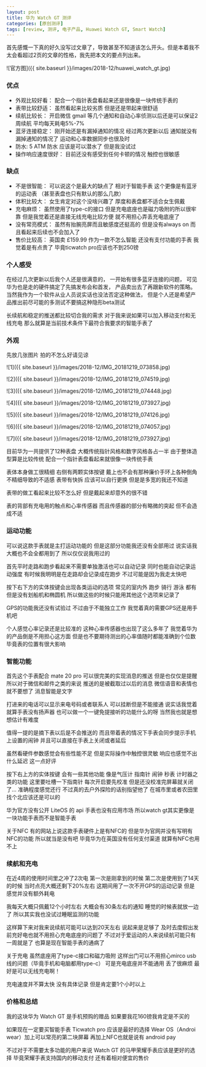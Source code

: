 ```yaml
---
layout: post
title: 华为 Watch GT 测评
categories: [原创测评]
tags: [review, 测评, 电子产品, Huawei Watch GT, Smart Watch]
---
```


首先感慨一下真的好久没写过文章了，导致甚至不知道该怎么开头。但是本着我不太会看超过2页的文章的性格，我先把本文的要点列出来。

![官方图]({{ site.baseurl }}/images/2018-12/huawei_watch_gt.jpg)

### 优点
 * 外观比较好看： 配合一个指针表盘看起来还是很像是一块传统手表的
 * 表带比较舒适： 虽然看起来比较劣质 但是还是带起来很舒适
 * 续航比较长： 开启微信 gmail 等几个通知和自动心率侦测以后还是可以保证2周续航 平均每天耗电5%-7%
 * 蓝牙连接稳定： 刚开始还是有漏掉通知的情况 经过两次更新以后 通知就没有漏掉通知的情况了 运动和心率数据同步也很及时
 * 防水: 5 ATM 防水 应该是可以潜水了 但是我没试过
 * 操作响应速度很好： 目前还没有感受到任何卡顿的情况 触控也很敏感

### 缺点
 * 不是很智能： 可以说这个是最大的缺点了 相对于智能手表 这个更像是有蓝牙的运动表 （甚至表盘也只有默认的那么几款）
 * 体积比较大： 女生肯定对这个没啥兴趣了 厚度和表盘都不适合女生佩戴
 * 充电麻烦： 虽然使用了type-c的接口 但是充电底座也是磁力吸附的所以很牢靠 但是我觉着还是直接无线充电比较方便 就不用担心弄丢充电底座了
 * 没有常亮模式： 虽然有抬腕亮屏而且敏感度还挺高的 但是没有always on 而且看起来后续也不会加入了
 * 售价比较高： 英国卖 £159.99 作为一款不怎么智能 还没有支付功能的手表 我觉着是有点贵了 毕竟ticwatch pro应该也不到250镑
<!--more-->

### 个人感受

在经过几次更新以后我个人还是很满意的， 一开始有很多蓝牙连接的问题， 可见华为也是走的硬件搞定了先搞发布会和首发， 产品卖出去了再跟新软件的策略。 当然我作为一个软件从业人员说实话也没法否定这种做法， 但是个人还是希望产品推出前尽可能的多测试不要搞这种隐形beta测试

长续航和稳定的推送都比较切合我的需求 对于我来说如果可以加入移动支付和无线充电 那么就算是当前技术条件下最符合我要求的智能手表了

### 外观
先放几张图片 拍的不怎么好请见谅

![1]({{ site.baseurl }}/images/2018-12/IMG_20181219_073858.jpg)

![2]({{ site.baseurl }}/images/2018-12/IMG_20181219_074519.jpg)

![3]({{ site.baseurl }}/images/2018-12/IMG_20181219_074448.jpg)

![4]({{ site.baseurl }}/images/2018-12/IMG_20181219_073927.jpg)

![5]({{ site.baseurl }}/images/2018-12/IMG_20181219_074126.jpg)

![6]({{ site.baseurl }}/images/2018-12/IMG_20181219_074057.jpg)

![7]({{ site.baseurl }}/images/2018-12/IMG_20181219_073927.jpg)

目前华为一共提供了12种表盘 大概传统指针风格和数字风格各占一半 由于整体造型算是比较传统 配合一个指针表盘看起来就很像一块传统手表

表体本身做工很精细 右侧有两颗实体按键 戴上也不会有那种廉价手环上各种倒角不精细导致的不适感 表带有快拆 应该可以自行更换 但是是多宽的我还不知道

表带的做工看起来比较不怎么好 但是戴起来却意外的很不错

表的背部有充电用的触点和心率传感器 而且传感器的部分有略微的突起 但不会造成不适

### 运动功能
可以说这款手表就是主打运动功能的 但是这部分功能我还没有全部用过 说实话我大概也不会全都用到了 所以仅仅说我用过的

首先平时走路和跑步看起来不需要单独激活也可以自动记录 同时也能自动记录运动强度 有时候我明明是在走路却会记录成在跑步 不过可能是因为我走太快吧

按下右下方的实体按键会出现各类运动的选项 常见的室内外 跑步 骑行 游泳 都有 但是没有划船机和椭圆机 所以做这些的时候只能用其他这个选项来记录了

GPS的功能我还没有试验过 不过由于不能独立工作 我觉着真的需要GPS还是用手机吧

个人感觉心率记录还是比较准的 这种心率传感器也出现了这么多年了 我觉着华为的产品倒是不用担心这方面 但是也不要期待测出的心率值随时都能准确到个位数 毕竟表的位置有很大影响

### 智能功能
首先这个手表配合 mate 20 pro 可以很完美的实现消息的推送 但是也仅仅是提醒 所以对于微信和邮件之类的来说 推送的是被截取过以后的消息 微信语音和表情也就不要想了 消息智能是文字

打进来的电话可以显示来电号码或者联系人 可以挂断但是不能接通 说实话我觉着就算手表没有扬声器 也可以做一个一键免提接听的功能什么的呀 当然我也就是想想估计有难度

值得一提的是摘下表以后是不会推送的 而且带着表的情况下手表会同步提示手机上设置的闹钟 并且可以直接在手表上关闭或者延后

虽然看硬件参数感觉会有些性能不足 但是实际操作中触控很灵敏 响应也感觉不出什么延迟 这一点好评

按下右上方的实体按键 会有一些其他功能 像是气压计 指南针 闹钟 秒表 计时器之类的功能 这里要吐槽一下指南针 每次开启要先校准 但是还没校准完屏幕就关闭了... 准确程度感觉还行 不过真的去户外探险的话别指望他了 在城市里或者农田里找个北应该还是可以的

华为官方没有公开 LiteOS 的 api 手表也没有应用市场 所以watch gt其实更像是一块功能手表而不是智能手表

关于NFC 有的网站上说这款手表硬件上是有NFC的 但是华为官网并没有写明有NFC的功能 所以就当是没有吧 毕竟华为在英国没有任何支付渠道 就算有NFC也用不上

### 续航和充电
在近4周的使用时间里之冲了2次电 第一次是刚拿到的时候 第二次是使用到了14天的时候 当时点亮大概还剩下20%左右 这期间用了一次不开GPS的运动记录 但是感觉并没有额外耗电

我每天大概只佩戴12个小时左右 大概会有30条左右的通知 睡觉的时候表就放一边了 所以其实我也没试过睡眠监测的功能

这样算下来对我来说续航可能可以达到20天左右 说起来是足够了 及时去度假出发前充好电也就不用担心充电底座的问题了 不过对于爱运动的人来说续航可能只有一周就是了 也算是现在智能手表的通病了

关于充电 虽然底座用了type-c接口和磁力吸附 这样出门可以不用担心mirco usb线的问题（毕竟手机和电脑都用type-c） 可是充电底座并不能通用 丢了很麻烦 最好是可以无线充电啊！

充电速度并不算太快 没有具体记录 但是肯定要1个小时以上

### 价格和总结
我的这块华为 Watch GT 是手机预购的赠品 如果要我花160镑我肯定是不买的

如果现在一定要买智能手表 Ticwatch pro 应该是最好的选择 Wear OS（Androi wear）加上可以常亮的第二块屏幕 再加上NFC也就是说有 android pay

不过对于不需要太多功能的用户来说 Watch GT 的马甲荣耀手表应该是更好的选择 毕竟荣耀手表支持国内的移动支付 还有着相对便宜的售价
